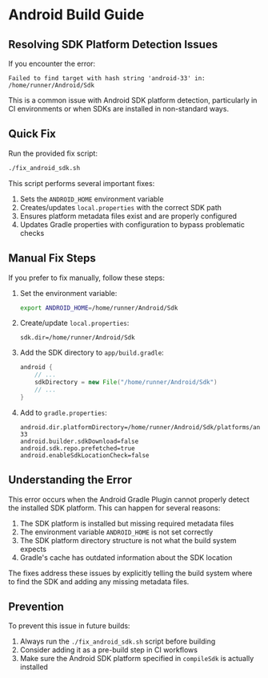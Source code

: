 # Android Build Guide

## Resolving SDK Platform Detection Issues

If you encounter the error:

```
Failed to find target with hash string 'android-33' in: /home/runner/Android/Sdk
```

This is a common issue with Android SDK platform detection, particularly in CI environments or when SDKs are installed in non-standard ways.

## Quick Fix

Run the provided fix script:

```bash
./fix_android_sdk.sh
```

This script performs several important fixes:

1. Sets the `ANDROID_HOME` environment variable
2. Creates/updates `local.properties` with the correct SDK path
3. Ensures platform metadata files exist and are properly configured
4. Updates Gradle properties with configuration to bypass problematic checks

## Manual Fix Steps

If you prefer to fix manually, follow these steps:

1. Set the environment variable:
   ```bash
   export ANDROID_HOME=/home/runner/Android/Sdk
   ```

2. Create/update `local.properties`:
   ```
   sdk.dir=/home/runner/Android/Sdk
   ```

3. Add the SDK directory to `app/build.gradle`:
   ```gradle
   android {
       // ...
       sdkDirectory = new File("/home/runner/Android/Sdk")
       // ...
   }
   ```

4. Add to `gradle.properties`:
   ```
   android.dir.platformDirectory=/home/runner/Android/Sdk/platforms/android-33
   android.builder.sdkDownload=false
   android.sdk.repo.prefetched=true
   android.enableSdkLocationCheck=false
   ```

## Understanding the Error

This error occurs when the Android Gradle Plugin cannot properly detect the installed SDK platform. This can happen for several reasons:

1. The SDK platform is installed but missing required metadata files
2. The environment variable `ANDROID_HOME` is not set correctly
3. The SDK platform directory structure is not what the build system expects
4. Gradle's cache has outdated information about the SDK location

The fixes address these issues by explicitly telling the build system where to find the SDK and adding any missing metadata files.

## Prevention

To prevent this issue in future builds:

1. Always run the `./fix_android_sdk.sh` script before building
2. Consider adding it as a pre-build step in CI workflows
3. Make sure the Android SDK platform specified in `compileSdk` is actually installed